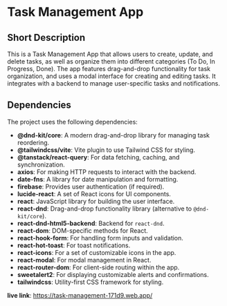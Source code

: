# Task Management App

## Short Description

This is a Task Management App that allows users to create, update, and delete tasks, as well as organize them into different categories (To Do, In Progress, Done). The app features drag-and-drop functionality for task organization, and uses a modal interface for creating and editing tasks. It integrates with a backend to manage user-specific tasks and notifications.

## Dependencies

The project uses the following dependencies:

- **@dnd-kit/core**: A modern drag-and-drop library for managing task reordering.
- **@tailwindcss/vite**: Vite plugin to use Tailwind CSS for styling.
- **@tanstack/react-query**: For data fetching, caching, and synchronization.
- **axios**: For making HTTP requests to interact with the backend.
- **date-fns**: A library for date manipulation and formatting.
- **firebase**: Provides user authentication (if required).
- **lucide-react**: A set of React icons for UI components.
- **react**: JavaScript library for building the user interface.
- **react-dnd**: Drag-and-drop functionality library (alternative to `@dnd-kit/core`).
- **react-dnd-html5-backend**: Backend for `react-dnd`.
- **react-dom**: DOM-specific methods for React.
- **react-hook-form**: For handling form inputs and validation.
- **react-hot-toast**: For toast notifications.
- **react-icons**: For a set of customizable icons in the app.
- **react-modal**: For modal management in React.
- **react-router-dom**: For client-side routing within the app.
- **sweetalert2**: For displaying customizable alerts and confirmations.
- **tailwindcss**: Utility-first CSS framework for styling.

**live link**: https://task-management-171d9.web.app/
